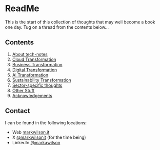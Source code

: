 # ReadMe
This is the start of this collection of thoughts that may well become a book one day. Tug on a thread from the contents below...

## Contents
1. [About tech-notes](tech-notes.md)
2. [Cloud Transformation](cloud-tx.md)
3. [Business Transformation](business-tx.md)
4. [Digital Transformation](digital-tx.md)
5. [AI Transformation](ai-tx.md)
6. [Sustainability Transformation](sustainability-tx.md)
7. [Sector-specific thoughts](by-sector.md)
8. [Other Stuff](uncategorised.md)
9. [Acknowledgements](acknowledgments.md)

## Contact
I can be found in the following locations:
- Web [markwilson.it][1]
- X [@markwilsonit][2] (for the time being)
- LinkedIn [@markawilson][3]

[1]: <https://www.markwilson.co.uk/>
[2]: <https://twitter.com/markwilsonit>
[3]: <https://www.linkedin.com/in/markawilson/>
